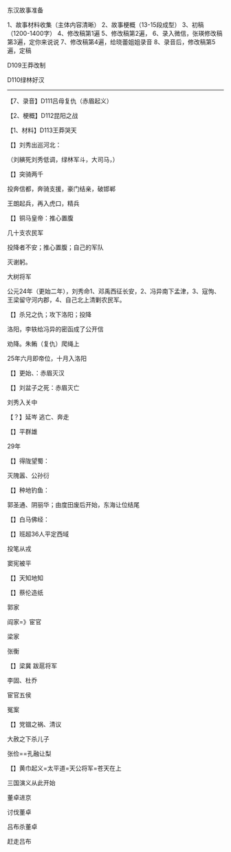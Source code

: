 东汉故事准备

1、故事材料收集（主体内容清晰）
2、故事梗概（13-15段成型）
3、初稿（1200-1400字）
4、修改稿第1遍
5、修改稿第2遍，
6、录入微信，张瑛修改稿第3遍，定你来说说
7、修改稿第4遍，给晓蕾姐姐录音
8、录音后，修改稿第5遍，定稿



D109王莽改制

D110绿林好汉

-----

【7、录音】D111吕母复仇（赤眉起义）

【2、梗概】D112昆阳之战

【1、材料】D113王莽哭天



【】刘秀出巡河北：

（刘縯死刘秀低调，绿林军斗，大司马，）



【】突骑两千

投奔信都，奔骑支援，豪门结亲，破邯郸

王朗起兵，再入虎口，精兵



【】铜马皇帝：推心置腹

几十支农民军

投降者不安；推心置腹；自己的军队

灭谢躬。

大树将军

公元24年（更始二年），刘秀命1、邓禹西征长安，2、冯异南下孟津，3、寇恂、王梁留守河内郡，4、自己北上清剿农民军。



【】杀兄之仇；攻下洛阳；投降

洛阳，李轶给冯异的密函成了公开信

劝降。朱鲔（复仇）爬绳上

25年六月即帝位，十月入洛阳



【】更始、：赤眉灭汉



【】刘盆子之死：赤眉灭亡

刘秀入关中



【？】延岑 逃亡、奔走



【】平群雄



29年

【】得陇望蜀：

灭隗嚣、公孙衍



【】种地钓鱼：



郭圣通、阴丽华；由度田废后开始，东海让位结尾

【】白马佛经：



【】班超36人平定西域

投笔从戎

窦宪被平

【】天知地知



【】蔡伦造纸



郭家

阎家=》宦官

梁家

张衡

【】梁冀 跋扈将军

李固、杜乔

宦官五侯

冤案



【】党锢之祸、清议

大赦之下杀儿子

张俭==孔融让梨





【】黄巾起义=太平道=天公将军=苍天在上



三国演义从此开始

董卓进京

讨伐董卓

吕布杀董卓

赶走吕布
